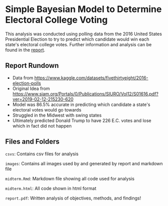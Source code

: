 # Simple Bayesian Model to Determine Electoral College Voting
This analysis was conducted using polling data from the 2016 United States Presidential Election to try to predict which candidate would win each state's electoral college votes. Further information and analysis can be found in the [report](https://github.com/brandonowens24/Simple_Bayesian_Inference_on_EC_Voting/blob/main/report.pdf).

## Report Rundown
* Data from https://www.kaggle.com/datasets/fivethirtyeight/2016-election-polls
* Original Idea from https://www.siam.org/Portals/0/Publications/SIURO/Vol12/S01616.pdf?ver=2019-02-12-215230-620
* Model was 86.5% accurate in predicting which candidate a state's electoral votes would go towards
* Struggled in the Midwest with swing states
* Ultimately predicted Donald Trump to have 226 E.C. votes and lose which in fact did not happen

## Files and Folders
`csvs`: Contains csv files for analysis

`images`: Contains all images used by and generated by report and markdown file

`midterm.Rmd`: Markdown file showing all code used for analysis

`midterm.html`: All code shown in html format

`report.pdf`: Written analysis of objectives, methods, and findings!

